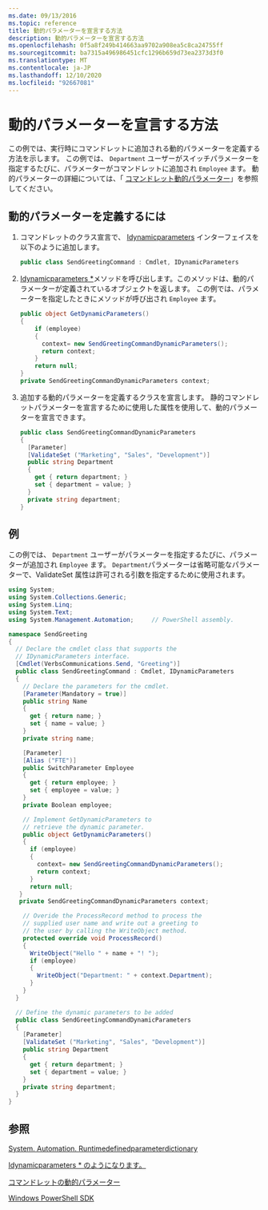 ```yaml
---
ms.date: 09/13/2016
ms.topic: reference
title: 動的パラメーターを宣言する方法
description: 動的パラメーターを宣言する方法
ms.openlocfilehash: 0f5a8f249b414663aa9702a908ea5c8ca24755ff
ms.sourcegitcommit: ba7315a496986451cfc1296b659d73ea2373d3f0
ms.translationtype: MT
ms.contentlocale: ja-JP
ms.lasthandoff: 12/10/2020
ms.locfileid: "92667081"
---
```

# <a name="how-to-declare-dynamic-parameters"></a>動的パラメーターを宣言する方法

この例では、実行時にコマンドレットに追加される動的パラメーターを定義する方法を示します。 この例では、 `Department` ユーザーがスイッチパラメーターを指定するたびに、パラメーターがコマンドレットに追加され `Employee` ます。 動的パラメーターの詳細については、「 [コマンドレット動的パラメーター](./cmdlet-dynamic-parameters.md)」を参照してください。

## <a name="to-define-dynamic-parameters"></a>動的パラメーターを定義するには

1. コマンドレットのクラス宣言で、 [Idynamicparameters](/dotnet/api/System.Management.Automation.IDynamicParameters) インターフェイスを以下のように追加します。

   ```csharp
   public class SendGreetingCommand : Cmdlet, IDynamicParameters
   ```

2. [Idynamicparameters *](/dotnet/api/System.Management.Automation.IDynamicParameters.GetDynamicParameters)メソッドを呼び出します。このメソッドは、動的パラメーターが定義されているオブジェクトを返します。 この例では、パラメーターを指定したときにメソッドが呼び出され `Employee` ます。

   ```csharp
   public object GetDynamicParameters()
   {
       if (employee)
       {
         context= new SendGreetingCommandDynamicParameters();
         return context;
       }
       return null;
   }
   private SendGreetingCommandDynamicParameters context;
   ```

3. 追加する動的パラメーターを定義するクラスを宣言します。 静的コマンドレットパラメーターを宣言するために使用した属性を使用して、動的パラメーターを宣言できます。

   ```csharp
   public class SendGreetingCommandDynamicParameters
   {
     [Parameter]
     [ValidateSet ("Marketing", "Sales", "Development")]
     public string Department
     {
       get { return department; }
       set { department = value; }
     }
     private string department;
   }
   ```

## <a name="example"></a>例

この例では、 `Department` ユーザーがパラメーターを指定するたびに、パラメーターが追加され `Employee` ます。 `Department`パラメーターは省略可能なパラメーターで、ValidateSet 属性は許可される引数を指定するために使用されます。

```csharp
using System;
using System.Collections.Generic;
using System.Linq;
using System.Text;
using System.Management.Automation;     // PowerShell assembly.

namespace SendGreeting
{
  // Declare the cmdlet class that supports the
  // IDynamicParameters interface.
  [Cmdlet(VerbsCommunications.Send, "Greeting")]
  public class SendGreetingCommand : Cmdlet, IDynamicParameters
  {
    // Declare the parameters for the cmdlet.
    [Parameter(Mandatory = true)]
    public string Name
    {
      get { return name; }
      set { name = value; }
    }
    private string name;

    [Parameter]
    [Alias ("FTE")]
    public SwitchParameter Employee
    {
      get { return employee; }
      set { employee = value; }
    }
    private Boolean employee;

    // Implement GetDynamicParameters to
    // retrieve the dynamic parameter.
    public object GetDynamicParameters()
    {
      if (employee)
      {
        context= new SendGreetingCommandDynamicParameters();
        return context;
      }
      return null;
   }
   private SendGreetingCommandDynamicParameters context;

    // Overide the ProcessRecord method to process the
    // supplied user name and write out a greeting to
    // the user by calling the WriteObject method.
    protected override void ProcessRecord()
    {
      WriteObject("Hello " + name + "! ");
      if (employee)
      {
        WriteObject("Department: " + context.Department);
      }
    }
  }

  // Define the dynamic parameters to be added
  public class SendGreetingCommandDynamicParameters
  {
    [Parameter]
    [ValidateSet ("Marketing", "Sales", "Development")]
    public string Department
    {
      get { return department; }
      set { department = value; }
    }
    private string department;
  }
}
```

## <a name="see-also"></a>参照

[System. Automation. Runtimedefinedparameterdictionary](/dotnet/api/System.Management.Automation.RuntimeDefinedParameterDictionary)

[Idynamicparameters * のようになります。](/dotnet/api/System.Management.Automation.IDynamicParameters.GetDynamicParameters)

[コマンドレットの動的パラメーター](./cmdlet-dynamic-parameters.md)

[Windows PowerShell SDK](../windows-powershell-reference.md)
